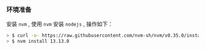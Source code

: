 ### 环境准备

安装 `nvm` , 使用 `nvm` 安装 `nodejs` , 操作如下：
```bash
> $ curl -o- https://raw.githubusercontent.com/nvm-sh/nvm/v0.35.0/install.sh | bash
> $ nvm install 13.13.0
```
